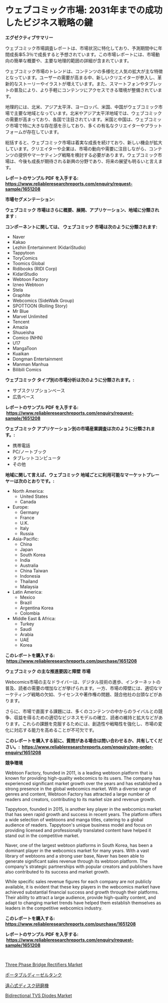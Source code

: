 <p><h1>ウェブコミック市場: 2031年までの成功したビジネス戦略の鍵</h1></p><p><strong>エグゼクティブサマリー</strong></p>
<p><p>ウェブコミック市場調査レポートは、市場状況に特化しており、予測期間中に年間成長率5.3％で成長すると予想されています。この市場レポートには、市場動向の簡単な概要や、主要な地理的範囲の詳細が含まれています。</p><p>ウェブコミック市場のトレンドは、コンテンツの多様化と人気の拡大が主な特徴となっています。ユーザーの需要が高まる中、新しいクリエイターが参入し、革新的なストーリーやイラストが増えています。また、スマートフォンやタブレットの普及により、より手軽にコンテンツにアクセスできる環境が整備されています。</p><p>地理的には、北米、アジア太平洋、ヨーロッパ、米国、中国がウェブコミック市場で主要な地域となっています。北米やアジア太平洋地域では、ウェブコミックの需要が高まっており、各国で注目されています。米国と中国は、ウェブコミック市場で特に大きな存在感を示しており、多くの有名なクリエイターやプラットフォームが存在しています。</p><p>総括すると、ウェブコミック市場は着実な成長を続けており、新しい機会が拡大しています。クリエイターや企業は、市場の動向や需要に注目しながら、コンテンツの提供やマーケティング戦略を検討する必要があります。ウェブコミック市場は、今後も成長が期待される新興の分野であり、将来の展望も明るいと言えます。</p></p>
<p><strong>レポートのサンプル PDF を入手する: <a href="https://www.reliableresearchreports.com/enquiry/request-sample/1651208">https://www.reliableresearchreports.com/enquiry/request-sample/1651208</a></strong></p>
<p><strong>市場セグメンテーション:</strong></p>
<p><strong> ウェブコミック 市場はさらに概要、展開、アプリケーション、地域に分類されます :</strong></p>
<p><strong>コンポーネントに関しては、 ウェブコミック 市場は次のように分類されます: &nbsp;</strong></p>
<p><ul><li>Naver</li><li>Kakao</li><li>Lezhin Entertainment (KidariStudio)</li><li>Tappytoon</li><li>ToryComics</li><li>Toomics Global</li><li>Ridibooks (RIDI Corp)</li><li>KidariStudio</li><li>Webtoon Factory</li><li>Izneo Webtoon</li><li>Stela</li><li>Graphite</li><li>Webcomics (SideWalk Group)</li><li>SPOTTOON (Rolling Story)</li><li>Mr Blue</li><li>Marvel Unlimited</li><li>Tencent</li><li>Amazia</li><li>Shuueisha</li><li>Comico (NHN)</li><li>U17</li><li>MangaToon</li><li>Kuaikan</li><li>Dongman Entertainment</li><li>Manman Manhua</li><li>Bilibili Comics</li></ul></p>
<p><strong> ウェブコミック タイプ別の市場分析は次のように分類されます。:</strong></p>
<p><ul><li>サブスクリプションベース</li><li>広告ベース</li></ul></p>
<p><strong>レポートのサンプル PDF を入手する: &nbsp;<a href="https://www.reliableresearchreports.com/enquiry/request-sample/1651208">https://www.reliableresearchreports.com/enquiry/request-sample/1651208</a></strong></p>
<p><strong> ウェブコミック アプリケーション別の市場産業調査は次のように分類されます。:</strong></p>
<p><ul><li>携帯電話</li><li>PC/ノートブック</li><li>タブレットコンピュータ</li><li>その他</li></ul></p>
<p><strong>地域に関して言えば、ウェブコミック 地域ごとに利用可能なマーケットプレーヤーは次のとおりです。:</strong></p>
<p><ul>
    <li>
        North America:
        <ul>
            <li>United States</li>
            <li>Canada</li>
        </ul>
    </li>
    <li>
        Europe:
        <ul>
            <li>Germany</li>
            <li>France</li>
            <li>U.K.</li>
            <li>Italy</li>
            <li>Russia</li>
        </ul>
    </li>
    <li>
        Asia-Pacific:
        <ul>
            <li>China</li>
            <li>Japan</li>
            <li>South Korea</li>
            <li>India</li>
            <li>Australia</li>
            <li>China Taiwan</li>
            <li>Indonesia</li>
            <li>Thailand</li>
            <li>Malaysia</li>
        </ul>
    </li>
    <li>
        Latin America:
        <ul>
            <li>Mexico</li>
            <li>Brazil</li>
            <li>Argentina Korea</li>
            <li>Colombia</li>
        </ul>
    </li>
    <li>
        Middle East & Africa:
        <ul>
            <li>Turkey</li>
            <li>Saudi</li>
            <li>Arabia</li>
            <li>UAE</li>
            <li>Korea</li>
        </ul>
    </li>
    </ul></p>
<p><strong>このレポートを購入する: &nbsp;<a href="https://www.reliableresearchreports.com/purchase/1651208">https://www.reliableresearchreports.com/purchase/1651208</a></strong></p>
<p><strong>ウェブコミック の主な推進要因と障壁 市場</strong></p>
<p><p>Webcomics市場の主なドライバーは、デジタル技術の進歩、インターネットの普及、読者の需要の増加などが挙げられます。一方、市場の障壁には、適切なマーケティング戦略の欠如、ライセンスや著作権の問題、競合他社の台頭などがあります。</p><p>さらに、市場で直面する課題には、多くのコンテンツの中からのライバルとの競争、収益を得るための適切なビジネスモデルの確立、読者の維持と拡大などがあります。これらの課題を克服するためには、創造性や戦略性を強化し、市場の変化に対応する能力を高めることが不可欠です。</p></p>
<p><strong>このレポートを購入する前に、質問がある場合は問い合わせるか、共有してください。:&nbsp; <a href="https://www.reliableresearchreports.com/enquiry/pre-order-enquiry/1651208">https://www.reliableresearchreports.com/enquiry/pre-order-enquiry/1651208</a></strong></p>
<p><strong>競争環境</strong></p>
<p><p>Webtoon Factory, founded in 2011, is a leading webtoon platform that is known for providing high-quality webcomics to its users. The company has experienced significant market growth over the years and has established a strong presence in the global webcomics market. With a diverse range of genres and content, Webtoon Factory has attracted a large number of readers and creators, contributing to its market size and revenue growth.</p><p>Tappytoon, founded in 2015, is another key player in the webcomics market that has seen rapid growth and success in recent years. The platform offers a wide selection of webtoons and manga titles, catering to a global audience of readers. Tappytoon's unique business model and focus on providing licensed and professionally translated content have helped it stand out in the competitive market.</p><p>Naver, one of the largest webtoon platforms in South Korea, has been a dominant player in the webcomics market for many years. With a vast library of webtoons and a strong user base, Naver has been able to generate significant sales revenue through its webtoon platform. The company's strategic partnerships with popular creators and publishers have also contributed to its success and market growth.</p><p>While specific sales revenue figures for each company are not publicly available, it is evident that these key players in the webcomics market have achieved substantial financial success and growth through their platforms. Their ability to attract a large audience, provide high-quality content, and adapt to changing market trends have helped them establish themselves as leaders in the competitive webcomics industry.</p></p>
<p><strong>このレポートを購入する: &nbsp; <a href="https://www.reliableresearchreports.com/purchase/1651208">https://www.reliableresearchreports.com/purchase/1651208</a></strong></p>
<p><strong>レポートのサンプル PDF を入手する: &nbsp;<a href="https://www.reliableresearchreports.com/enquiry/request-sample/1651208">https://www.reliableresearchreports.com/enquiry/request-sample/1651208</a></strong><strong></strong></p>
<p>&nbsp;</p>
<p><p><a href="https://github.com/Whitneyboyettebo9kiw7yr13/Market-Research-Report-List-1/blob/main/three-phase-bridge-rectifiers-market.md">Three Phase Bridge Rectifiers Market</a></p><p><a href="https://github.com/laurenreichert/Market-Research-Report-List-1/blob/main/820051710324.md">ポータブルディーゼルタンク</a></p><p><a href="https://github.com/RodHoppe07/Market-Research-Report-List-1/blob/main/969520010325.md">遠心式ディスク研磨機</a></p><p><a href="https://github.com/PeterParrish5/Market-Research-Report-List-4/blob/main/bidirectional-tvs-diodes-market.md">Bidirectional TVS Diodes Market</a></p></p>